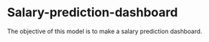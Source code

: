 # Salary-prediction-dashboard
The objective of this model is to make a salary prediction dashboard.
